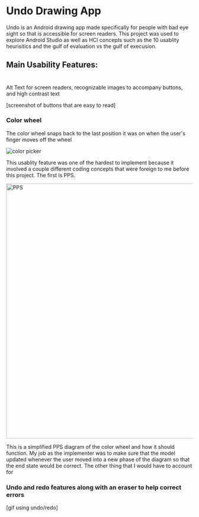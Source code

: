 # Undo Drawing App
Undo is an Android drawing app made specifically for people with bad eye sight so that is accessible for screen readers.
This project was used to explore Android Studio as well as HCI concepts such as the 10 usablity heurisitics and the gulf of evaluation vs the gulf of execusion. 

## Main Usability Features:
#

  Alt Text for screen readers, recognizable images to accompany buttons, and high     contrast text
  
  [screenshot of buttons that are easy to read]

### Color wheel
  The color wheel snaps back to the last position it was on when the user's finger moves off the wheel
  
  ![color picker](https://user-images.githubusercontent.com/64673976/144129229-683f7271-e5cb-4ea3-b774-b53af0679600.gif)
  
  This usablity feature was one of the hardest to implement because it involved a couple different coding concepts that were foreign to me before this project. The first is PPS.
  
  <img width="688" alt="PPS" src="https://user-images.githubusercontent.com/64673976/144126863-92b421e6-2f57-416a-88aa-2ee77144e4a4.PNG">

  This is a simplified PPS diagram of the color wheel and how it should function. My job as the implementer was to make sure that the model updated whenever the user moved into a new phase of the diagram so that the end state would be correct. The other thing that I would have to account for 

### Undo and redo features along with an eraser to help correct errors
  
  [gif using undo/redo]
